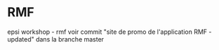 # RMF
epsi workshop - rmf
voir commit "site de promo de l'application RMF - updated" dans la branche master 
